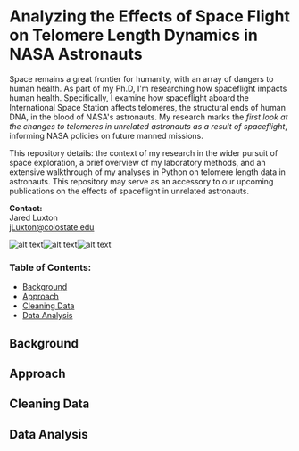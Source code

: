 # Analyzing the Effects of Space Flight on Telomere Length Dynamics in NASA Astronauts
  
  
Space remains a great frontier for humanity, with an array of dangers to human health. As part of my Ph.D, I'm researching how spaceflight impacts human health. Specifically, I examine how spaceflight aboard the International Space Station affects telomeres, the structural ends of human DNA, in the blood of NASA's astronauts. My research marks the *first look at the changes to telomeres in unrelated astronauts as a result of spaceflight*, informing NASA policies on future manned missions.

This repository details: the context of my research in the wider pursuit of space exploration, a brief overview of my laboratory methods, and an extensive walkthrough of my analyses in Python on telomere length data in astronauts. This repository may serve as an accessory to our upcoming publications on the effects of spaceflight in unrelated astronauts.

**Contact:**  
Jared Luxton  
jLuxton@colostate.edu


![alt text](https://upload.wikimedia.org/wikipedia/commons/thumb/c/c3/Python-logo-notext.svg/200px-Python-logo-notext.svg.png "Logo Title Text 1")![alt text](https://s3.amazonaws.com/iexplore_web/images/assets/000/006/572/original/space_travel.jpg?1443785354 "Logo Title Text 1")![alt text](https://abm-website-assets.s3.amazonaws.com/rdmag.com/s3fs-public/embedded_image/2017/04/telomere-chromosome-stock.jpg "Logo Title Text 1")

### Table of Contents:
* [Background](#background)
* [Approach](#approach)
* [Cleaning Data](#cleaning-data)
* [Data Analysis](#data-analysis)













## Background
## Approach
## Cleaning Data
## Data Analysis



